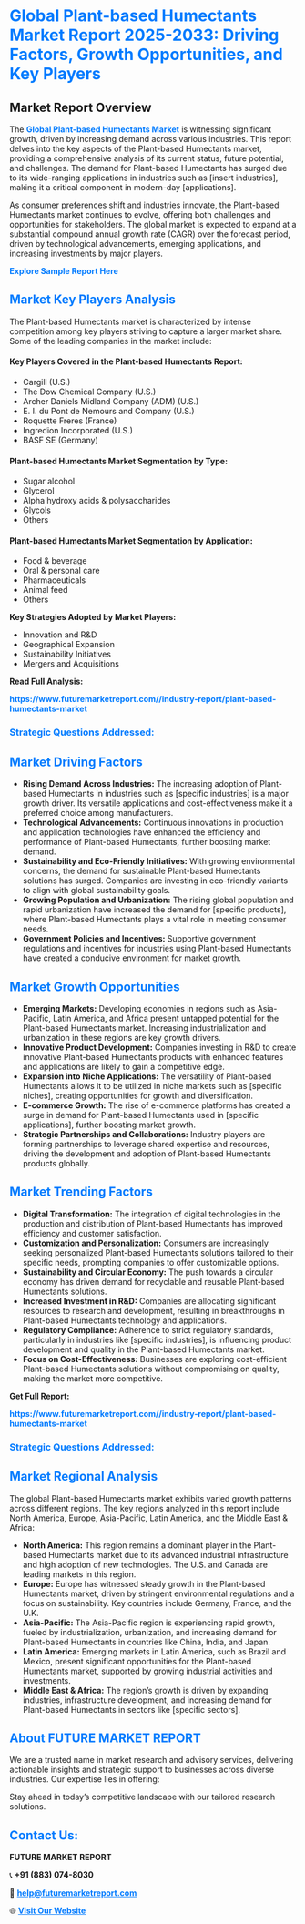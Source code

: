 <h1 style="color: #007BFF;">Global Plant-based Humectants Market Report 2025-2033: Driving Factors, Growth Opportunities, and Key Players</h1>

<section id="overview">
<h2>Market Report Overview</h2>
<p>The <a href="https://www.futuremarketreport.com//industry-report/plant-based-humectants-market" style="color: #007BFF; text-decoration: none;"><strong>Global Plant-based Humectants Market</strong></a> is witnessing significant growth, driven by increasing demand across various industries. This report delves into the key aspects of the Plant-based Humectants market, providing a comprehensive analysis of its current status, future potential, and challenges. The demand for Plant-based Humectants has surged due to its wide-ranging applications in industries such as [insert industries], making it a critical component in modern-day [applications].</p>
<p>As consumer preferences shift and industries innovate, the Plant-based Humectants market continues to evolve, offering both challenges and opportunities for stakeholders. The global market is expected to expand at a substantial compound annual growth rate (CAGR) over the forecast period, driven by technological advancements, emerging applications, and increasing investments by major players.</p>
</section>

<section id="overview">
<p><a href="https://www.futuremarketreport.com//request-sample/reportId=54098" style="color: #007BFF; text-decoration: none;"><strong>Explore Sample Report Here</strong></a></p>
</section>

<section id="key-players">
<h2 style="color: #007BFF;">Market Key Players Analysis</h2>
<p>The Plant-based Humectants market is characterized by intense competition among key players striving to capture a larger market share. Some of the leading companies in the market include:</p>
<h4>Key Players Covered in the Plant-based Humectants Report:</h4>
<ul><li>Cargill (U.S.)</li><li>The Dow Chemical Company (U.S.)</li><li>Archer Daniels Midland Company (ADM) (U.S.)</li><li>E. I. du Pont de Nemours and Company (U.S.)</li><li>Roquette Freres (France)</li><li>Ingredion Incorporated (U.S.)</li><li>BASF SE (Germany)</li></ul>
<h4>Plant-based Humectants Market Segmentation by Type:</h4>
<ul><li>Sugar alcohol</li><li>Glycerol</li><li>Alpha hydroxy acids &amp; polysaccharides</li><li>Glycols</li><li>Others</li></ul>

<h4>Plant-based Humectants Market Segmentation by Application:</h4>
<ul><li>Food &amp; beverage</li><li>Oral &amp; personal care</li><li>Pharmaceuticals</li><li>Animal feed</li><li>Others</li></ul>
<p><strong>Key Strategies Adopted by Market Players:</strong></p>
<ul>
<li>Innovation and R&D</li>
<li>Geographical Expansion</li>
<li>Sustainability Initiatives</li>
<li>Mergers and Acquisitions</li>
</ul>
</section>

<section>
<p><strong>Read Full Analysis: </strong></p><a href="https://www.futuremarketreport.com//industry-report/plant-based-humectants-market" style="color: #007BFF; text-decoration: none;"><strong>https://www.futuremarketreport.com//industry-report/plant-based-humectants-market</strong></a>
<h3 style="color: #007BFF;">Strategic Questions Addressed:</h3>
</section>

<section id="driving-factors">
<h2 style="color: #007BFF;">Market Driving Factors</h2>
<ul>
<li><strong>Rising Demand Across Industries:</strong> The increasing adoption of Plant-based Humectants in industries such as [specific industries] is a major growth driver. Its versatile applications and cost-effectiveness make it a preferred choice among manufacturers.</li>
<li><strong>Technological Advancements:</strong> Continuous innovations in production and application technologies have enhanced the efficiency and performance of Plant-based Humectants, further boosting market demand.</li>
<li><strong>Sustainability and Eco-Friendly Initiatives:</strong> With growing environmental concerns, the demand for sustainable Plant-based Humectants solutions has surged. Companies are investing in eco-friendly variants to align with global sustainability goals.</li>
<li><strong>Growing Population and Urbanization:</strong> The rising global population and rapid urbanization have increased the demand for [specific products], where Plant-based Humectants plays a vital role in meeting consumer needs.</li>
<li><strong>Government Policies and Incentives:</strong> Supportive government regulations and incentives for industries using Plant-based Humectants have created a conducive environment for market growth.</li>
</ul>
</section>

<section id="growth-opportunities">
<h2 style="color: #007BFF;">Market Growth Opportunities</h2>
<ul>
<li><strong>Emerging Markets:</strong> Developing economies in regions such as Asia-Pacific, Latin America, and Africa present untapped potential for the Plant-based Humectants market. Increasing industrialization and urbanization in these regions are key growth drivers.</li>
<li><strong>Innovative Product Development:</strong> Companies investing in R&D to create innovative Plant-based Humectants products with enhanced features and applications are likely to gain a competitive edge.</li>
<li><strong>Expansion into Niche Applications:</strong> The versatility of Plant-based Humectants allows it to be utilized in niche markets such as [specific niches], creating opportunities for growth and diversification.</li>
<li><strong>E-commerce Growth:</strong> The rise of e-commerce platforms has created a surge in demand for Plant-based Humectants used in [specific applications], further boosting market growth.</li>
<li><strong>Strategic Partnerships and Collaborations:</strong> Industry players are forming partnerships to leverage shared expertise and resources, driving the development and adoption of Plant-based Humectants products globally.</li>
</ul>
</section>

<section id="trending-factors">
<h2 style="color: #007BFF;">Market Trending Factors</h2>
<ul>
<li><strong>Digital Transformation:</strong> The integration of digital technologies in the production and distribution of Plant-based Humectants has improved efficiency and customer satisfaction.</li>
<li><strong>Customization and Personalization:</strong> Consumers are increasingly seeking personalized Plant-based Humectants solutions tailored to their specific needs, prompting companies to offer customizable options.</li>
<li><strong>Sustainability and Circular Economy:</strong> The push towards a circular economy has driven demand for recyclable and reusable Plant-based Humectants solutions.</li>
<li><strong>Increased Investment in R&D:</strong> Companies are allocating significant resources to research and development, resulting in breakthroughs in Plant-based Humectants technology and applications.</li>
<li><strong>Regulatory Compliance:</strong> Adherence to strict regulatory standards, particularly in industries like [specific industries], is influencing product development and quality in the Plant-based Humectants market.</li>
<li><strong>Focus on Cost-Effectiveness:</strong> Businesses are exploring cost-efficient Plant-based Humectants solutions without compromising on quality, making the market more competitive.</li>
</ul>
</section>

<section>
<p><strong>Get Full Report: </strong></p><a href="https://www.futuremarketreport.com//industry-report/plant-based-humectants-market" style="color: #007BFF; text-decoration: none;"><strong>https://www.futuremarketreport.com//industry-report/plant-based-humectants-market</strong></a>
<h3 style="color: #007BFF;">Strategic Questions Addressed:</h3>
</section>


<section id="regional-analysis">
<h2 style="color: #007BFF;">Market Regional Analysis</h2>
<p>The global Plant-based Humectants market exhibits varied growth patterns across different regions. The key regions analyzed in this report include North America, Europe, Asia-Pacific, Latin America, and the Middle East & Africa:</p>
<ul>
<li><strong>North America:</strong> This region remains a dominant player in the Plant-based Humectants market due to its advanced industrial infrastructure and high adoption of new technologies. The U.S. and Canada are leading markets in this region.</li>
<li><strong>Europe:</strong> Europe has witnessed steady growth in the Plant-based Humectants market, driven by stringent environmental regulations and a focus on sustainability. Key countries include Germany, France, and the U.K.</li>
<li><strong>Asia-Pacific:</strong> The Asia-Pacific region is experiencing rapid growth, fueled by industrialization, urbanization, and increasing demand for Plant-based Humectants in countries like China, India, and Japan.</li>
<li><strong>Latin America:</strong> Emerging markets in Latin America, such as Brazil and Mexico, present significant opportunities for the Plant-based Humectants market, supported by growing industrial activities and investments.</li>
<li><strong>Middle East & Africa:</strong> The region’s growth is driven by expanding industries, infrastructure development, and increasing demand for Plant-based Humectants in sectors like [specific sectors].</li>
</ul>
</section>

<footer>
<h2 style="color: #007BFF;">About FUTURE MARKET REPORT</h2>
<p>We are a trusted name in market research and advisory services, delivering actionable insights and strategic support to businesses across diverse industries. Our expertise lies in offering:</p>

<p>Stay ahead in today’s competitive landscape with our tailored research solutions.</p>

<h2 style="color: #007BFF;">Contact Us:</h2>
<p><strong>FUTURE MARKET REPORT</strong></p>
<p>📞 <strong>+91 (883) 074-8030</strong></p>
<p>📧 <strong><a href="mailto:help@futuremarketreport.com" style="color: #007BFF;">help@futuremarketreport.com</a></strong></p>
<p>🌐 <strong><a href="https://www.futuremarketreport.com/" style="color: #007BFF;">Visit Our Website</a></strong></p>
</footer>